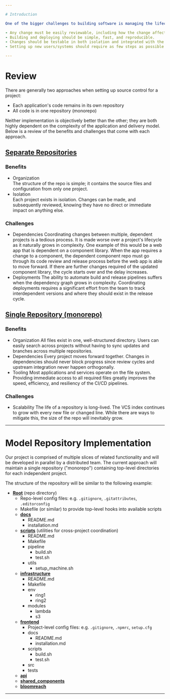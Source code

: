 ```yaml
---

# Introduction

One of the bigger challenges to building software is managing the lifecycle of the source code, from authorship to deployment. Below is an outline of how to structure our source code, the goal of which is to achieve the following:

- Any change must be easily reviewable, including how the change affects dependencies.
- Building and deploying should be simple, fast, and reproducible.
- Changes should be testable in both isolation and integrated with the existing environment.
- Setting up new users/systems should require as few steps as possible and require little outside assistance.

---
```


# Review

There are generally two approaches when setting up source control for a project:

- Each application's code remains in its own repository
- All code is in one repository (monorepo)

Neither implementation is objectively better than the other; they are both highly dependent on the complexity of the application and delivery model. Below is a review of the benefits and challenges that come with each approach. 


## <u>Separate Repositories</u>

### Benefits

- Organization  
The structure of the repo is simple; it contains the source files and configuration from only one project.
- Isolation  
Each project exists in isolation. Changes can be made, and subsequently reviewed, knowing they have no direct or immediate impact on anything else.

### Challenges

- Dependencies
Coordinating changes between multiple, dependent projects is a tedious process. It is made worse over a project's lifecycle as it naturally grows in complexity. One example of this would be a web app that is dependent on a component library. When the app requires a change to a component, the dependent component repo must go through its code review and release process before the web app is able to move forward. If there are further changes required of the updated component library, the cycle starts over and the delay increases.
- Deployments
The ability to automate build and release pipelines suffers when the dependency graph grows in complexity. Coordinating deployments requires a significant effort from the team to track interdependent versions and where they should exist in the release cycle.


## <u>Single Repository (monorepo)</u>

### Benefits

- Organization
All files exist in one, well-structured directory. Users can easily search across projects without having to sync updates and branches across multiple repositories.
- Dependencies
Every project moves forward together. Changes in dependencies should never block progress since review cycles and upstream integration never happen orthogonally.
- Tooling
Most applications and services operate on the file system. Providing immediate access to all required files greatly improves the speed, efficiency, and resiliency of the CI/CD pipelines.

### Challenges

- Scalability
The life of a repository is long-lived. The VCS index continues to grow with every new file or changed line. While there are ways to mitigate this, the size of the repo will inevitably grow.

---

# Model Repository Implementation

Our project is comprised of multiple slices of related functionality and will be developed in parallel by a distributed team. The current approach will maintain a single repository ("monorepo") containing top-level directories for each independent project.

The structure of the repository will be similar to the following example:

- <u>**Root**</u> (repo directory)
  - Repo-level config files: e.g. `.gitignore`, `.gitattributes`, `.editorconfig`
  - Makefile  (or similar) to provide top-level hooks into available scripts
  - <u>**docs**</u>
    - README.md
    - installation.md
  - <u>**scripts**</u> (utilities for cross-project coordination)
    - README.md
    - Makefile
    - pipeline
      - build.sh
      - test.sh
    - utils
      - setup_machine.sh
  - <u>**infrastructure**</u>
    - README.md
    - Makefile
    - env
      - ring1
      - ring2
    - modules
      - lambda
      - s3
  - <u>**frontend**</u>
    - Project-level config files: e.g. `.gitignore`, `.npmrc`, `setup.cfg`
    - docs
      - README.md
      - installation.md
    - scripts
      - build.sh
      - test.sh
    - src
    - tests
  - <u>**api**</u>
  - <u>**shared_components**</u>
  - <u>**bloomreach**</u>


---


